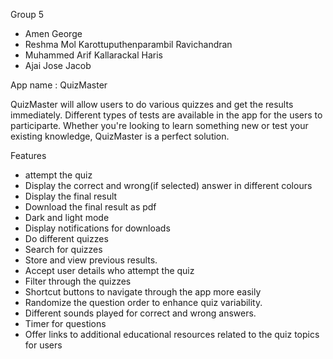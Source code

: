 Group 5

* Amen George
* Reshma Mol Karottuputhenparambil Ravichandran
* Muhammed Arif Kallarackal Haris
* Ajai Jose Jacob

App name : QuizMaster

QuizMaster will allow users to do various quizzes and get the results immediately. Different types of tests are available in the app for the users to participarte. Whether you're looking to learn something new or test your existing knowledge, QuizMaster is a perfect solution.

Features

* attempt the quiz
* Display the correct and wrong(if selected) answer in different colours
* Display the final result
* Download the final result as pdf
* Dark and light mode
* Display notifications for downloads
* Do different quizzes
* Search for quizzes
* Store and view previous results.
* Accept user details who attempt the quiz
* Filter through the quizzes
* Shortcut buttons to navigate through the app more easily
* Randomize the question order to enhance quiz variability.
* Different sounds played for correct and wrong answers.
* Timer for questions
* Offer links to additional educational resources related to the quiz topics for users